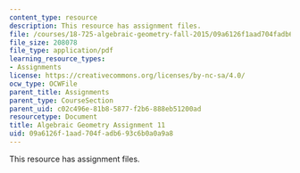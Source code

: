 ```yaml
---
content_type: resource
description: This resource has assignment files.
file: /courses/18-725-algebraic-geometry-fall-2015/09a6126f1aad704fadb693c6b0a0a9a8_MIT18_725F15_hw11.pdf
file_size: 208078
file_type: application/pdf
learning_resource_types:
- Assignments
license: https://creativecommons.org/licenses/by-nc-sa/4.0/
ocw_type: OCWFile
parent_title: Assignments
parent_type: CourseSection
parent_uid: c02c496e-81b8-5877-f2b6-888eb51200ad
resourcetype: Document
title: Algebraic Geometry Assignment 11
uid: 09a6126f-1aad-704f-adb6-93c6b0a0a9a8
---
```

This resource has assignment files.